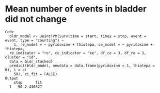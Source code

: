# Mean number of events in bladder did not change

    Code
      bldr_model <- JointFPM(Surv(time = start, time2 = stop, event = event, type = "counting") ~
        1, re_model = ~ pyridoxine + thiotepa, ce_model = ~ pyridoxine + thiotepa,
      re_indicator = "re", ce_indicator = "ce", df_ce = 3, df_re = 3, cluster = "id",
      data = bldr_stacked)
      predict(bldr_model, newdata = data.frame(pyridoxine = 1, thiotepa = 0), t = c(
        50), ci_fit = FALSE)
    Output
        stop      fit
      1   50 2.430327

